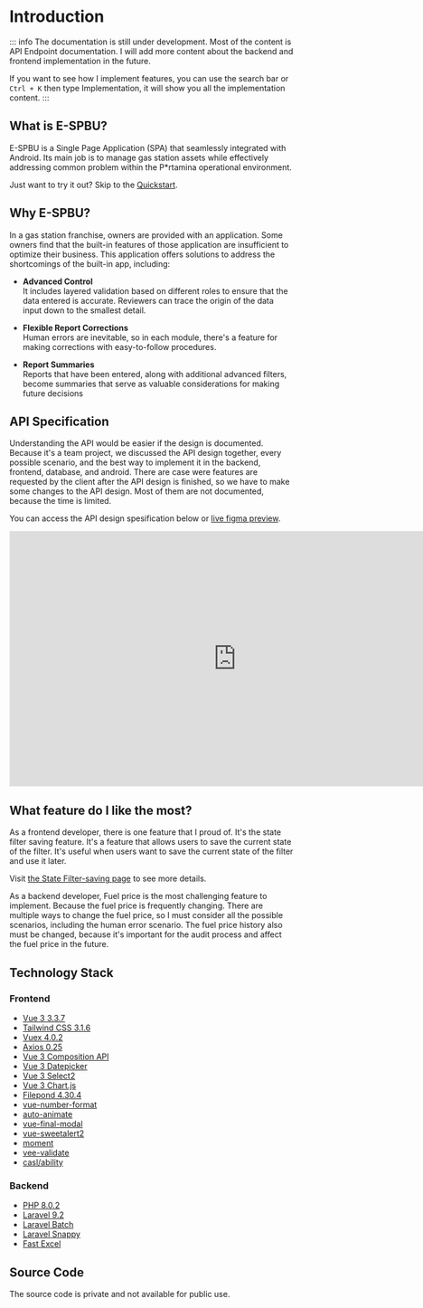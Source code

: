 # Introduction

::: info
The documentation is still under development. Most of the content is API Endpoint documentation. I will add more content about the backend and frontend implementation in the future.

If you want to see how I implement features, you can use the search bar or `Ctrl + K` then type Implementation, it will show you all the implementation content.
:::

## What is E-SPBU?

E-SPBU is a Single Page Application (SPA) that seamlessly integrated with Android. Its main job is to manage gas station assets while effectively addressing common problem within the P*rtamina operational environment.

<div class="brand-tip">
  Just want to try it out? Skip to the
  <a href="/espbu/getting-started/demo-users">Quickstart</a>.
</div>

## Why E-SPBU?

In a gas station franchise, owners are provided with an application. Some owners find that the built-in features of those application are insufficient to optimize their business. This application offers solutions to address the shortcomings of the built-in app, including:

- **Advanced Control** <br>
It includes layered validation based on different roles to ensure that the data entered is accurate. Reviewers can trace the origin of the data input down to the smallest detail.

- **Flexible Report Corrections** <br>
Human errors are inevitable, so in each module, there's a feature for making corrections with easy-to-follow procedures.

- **Report Summaries** <br>
Reports that have been entered, along with additional advanced filters, become summaries that serve as valuable considerations for making future decisions

## API Specification

Understanding the API would be easier if the design is documented. Because it's a team project, we discussed the API design together, every possible scenario, and the best way to implement it in the backend, frontend, database, and android. There are case were features are requested by the client after the API design is finished, so we have to make some changes to the API design. Most of them are not documented, because the time is limited.

You can access the API design spesification below or [live figma preview](https://www.figma.com/file/UbDSQI0uj2vN2A1APNf8zZ/UI%2FUX-SPBU?type=design&node-id=0%3A1&mode=design&t=ZaaayqBPL3g38Z3J-1).

<iframe style="border: 1px solid rgba(0, 0, 0, 0.1);" width="800" height="450" src="https://www.figma.com/embed?embed_host=share&url=https%3A%2F%2Fwww.figma.com%2Ffile%2FUbDSQI0uj2vN2A1APNf8zZ%2FUI%252FUX-SPBU%3Ftype%3Ddesign%26node-id%3D0%253A1%26mode%3Ddesign%26t%3DZaaayqBPL3g38Z3J-1" allowfullscreen></iframe>

## What feature do I like the most?

As a frontend developer, there is one feature that I proud of. It's the state filter saving feature. It's a feature that allows users to save the current state of the filter. It's useful when users want to save the current state of the filter and use it later.

Visit [the State Filter-saving page](/espbu/state-filter-saving) to see more details.

As a backend developer, Fuel price is the most challenging feature to implement. Because the fuel price is frequently changing. There are multiple ways to change the fuel price, so I must consider all the possible scenarios, including the human error scenario. The fuel price history also must be changed, because it's important for the audit process and affect the fuel price in the future.

## Technology Stack

### Frontend
- [Vue 3 3.3.7](https://v3.vuejs.org/)
- [Tailwind CSS 3.1.6](https://tailwindcss.com/)
- [Vuex 4.0.2](https://vuex.vuejs.org/)
- [Axios 0.25](https://axios-http.com/)
- [Vue 3 Composition API](https://v3.vuejs.org/guide/composition-api-introduction.html)
- [Vue 3 Datepicker](https://vue3datepicker.com/)
- [Vue 3 Select2](https://github.com/godbasin/vue-select2/tree/npm-publish-code-for-vue3)
- [Vue 3 Chart.js](https://www.chartjs.org/)
- [Filepond 4.30.4](https://pqina.nl/filepond/)
- [vue-number-format](https://github.com/coders-tm/vue-number-format)
- [auto-animate](https://auto-animate.formkit.com/)
- [vue-final-modal](https://vue-final-modal.org/)
- [vue-sweetalert2](https://www.npmjs.com/package/vue-sweetalert2)
- [moment](https://momentjs.com/)
- [vee-validate](https://vee-validate.logaretm.com/v4/)
- [casl/ability](https://casl.js.org/v5/en/)

### Backend
- [PHP 8.0.2](https://www.php.net/)
- [Laravel 9.2](https://laravel.com/)
- [Laravel Batch](https://github.com/mavinoo/laravelBatch)
- [Laravel Snappy](https://github.com/barryvdh/laravel-snappy)
- [Fast Excel](https://github.com/rap2hpoutre/fast-excel)

## Source Code

The source code is private and not available for public use. 